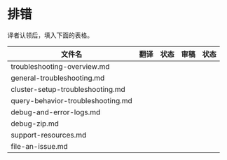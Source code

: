 # 排错

译者认领后，填入下面的表格。

| 文件名                         | 翻译   | 状态   | 审稿   | 状态   |
| --------------------------- | ---- | ---- | ---- | ---- |
| troubleshooting-overview.md |      |      |      |      |
| general-troubleshooting.md |      |      |      |      |
| cluster-setup-troubleshooting.md |      |      |      |      |
| query-behavior-troubleshooting.md |      |      |      |      |
| debug-and-error-logs.md |      |      |      |      |
| debug-zip.md |      |      |      |      |
| support-resources.md |      |      |      |      |
| file-an-issue.md |      |      |      |      |